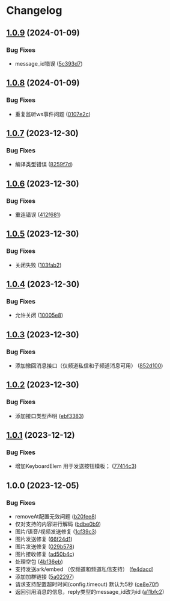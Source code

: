 # Changelog

## [1.0.9](https://github.com/lc-cn/qq-group-bot/compare/v1.0.8...v1.0.9) (2024-01-09)


### Bug Fixes

* message_id错误 ([5c393d7](https://github.com/lc-cn/qq-group-bot/commit/5c393d7b3f2c451aaee62efeade17cdfe853f2f0))

## [1.0.8](https://github.com/lc-cn/qq-group-bot/compare/v1.0.7...v1.0.8) (2024-01-09)


### Bug Fixes

* 重复监听ws事件问题 ([0107e2c](https://github.com/lc-cn/qq-group-bot/commit/0107e2ca140b52c99687b3199ed6d161c607f5b9))

## [1.0.7](https://github.com/lc-cn/qq-group-bot/compare/v1.0.6...v1.0.7) (2023-12-30)


### Bug Fixes

* 编译类型错误 ([8259f7d](https://github.com/lc-cn/qq-group-bot/commit/8259f7df6da1004557c72b762b78c5ef70d3cf2a))

## [1.0.6](https://github.com/lc-cn/qq-group-bot/compare/v1.0.5...v1.0.6) (2023-12-30)


### Bug Fixes

* 重连错误 ([412f681](https://github.com/lc-cn/qq-group-bot/commit/412f681bf56209b54e73d453aa802082b4631fe0))

## [1.0.5](https://github.com/lc-cn/qq-group-bot/compare/v1.0.4...v1.0.5) (2023-12-30)


### Bug Fixes

* 关闭失败 ([103fab2](https://github.com/lc-cn/qq-group-bot/commit/103fab250a85870dbf915c407754ef48caba3281))

## [1.0.4](https://github.com/lc-cn/qq-group-bot/compare/v1.0.3...v1.0.4) (2023-12-30)


### Bug Fixes

* 允许关闭 ([10005e8](https://github.com/lc-cn/qq-group-bot/commit/10005e816f081dbf625d709c8ee39f563662e8f8))

## [1.0.3](https://github.com/lc-cn/qq-group-bot/compare/v1.0.2...v1.0.3) (2023-12-30)


### Bug Fixes

* 添加撤回消息接口（仅频道私信和子频道消息可用） ([852d100](https://github.com/lc-cn/qq-group-bot/commit/852d100a9554314228721db76eaab1601c3f9eb2))

## [1.0.2](https://github.com/lc-cn/qq-group-bot/compare/v1.0.1...v1.0.2) (2023-12-30)


### Bug Fixes

* 添加接口类型声明 ([ebf3383](https://github.com/lc-cn/qq-group-bot/commit/ebf338343ad9df9591372bc857bc6037d398742b))

## [1.0.1](https://github.com/lc-cn/qq-group-bot/compare/v1.0.0...v1.0.1) (2023-12-12)


### Bug Fixes

* 增加KeyboardElem 用于发送按钮模板； ([77414c3](https://github.com/lc-cn/qq-group-bot/commit/77414c3afc96c38bb004b78d69c69a4f7fba322c))

## 1.0.0 (2023-12-05)


### Bug Fixes

* removeAt配置无效问题 ([b20fee8](https://github.com/lc-cn/qq-group-bot/commit/b20fee8b41ad2082bfb3d22802f6d8ead6cd0044))
* 仅对支持的内容进行解码 ([bdbe0b9](https://github.com/lc-cn/qq-group-bot/commit/bdbe0b9657d8ec6d8cf0f85bbda5f2194e6d81eb))
* 图片/语音/视频发送修复 ([1cf39c3](https://github.com/lc-cn/qq-group-bot/commit/1cf39c3f1588a5e564592fb2645b7938bf7b58e7))
* 图片发送修复 ([66f24d1](https://github.com/lc-cn/qq-group-bot/commit/66f24d185ceae5a4df34cee150e13d9c96aac5e5))
* 图片发送修复 ([029b578](https://github.com/lc-cn/qq-group-bot/commit/029b578dffc65dd7133031f4b1e5d46ba463cebc))
* 图片接收修复 ([ad50b4c](https://github.com/lc-cn/qq-group-bot/commit/ad50b4ce8e89ad151d83ee3c7ab210511122527f))
* 处理空包 ([4bf36eb](https://github.com/lc-cn/qq-group-bot/commit/4bf36eb3914e958564c430ecf501897434de68e9))
* 支持发送ark/embed （仅频道和频道私信支持） ([fe4dacd](https://github.com/lc-cn/qq-group-bot/commit/fe4dacdc376f6ba3fa60c34e17f70b012965912a))
* 添加加群链接 ([5a02297](https://github.com/lc-cn/qq-group-bot/commit/5a02297a282657d1b631ad9cde182cc0c681a8a0))
* 请求支持配置超时时间(config.timeout) 默认为5秒 ([ce8e70f](https://github.com/lc-cn/qq-group-bot/commit/ce8e70f82e442b6a548f951868ebc3029f137a67))
* 返回引用消息的信息，reply类型的message_id改为id ([a11bfc2](https://github.com/lc-cn/qq-group-bot/commit/a11bfc249c5bcb5d819cd86519e630c9367932a8))
